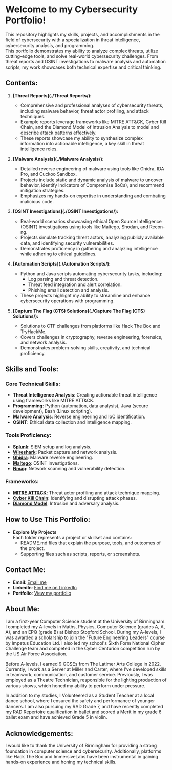 # Welcome to my Cybersecurity Portfolio!

This repository highlights my skills, projects, and accomplishments in the field of cybersecurity with a specialization in threat intelligence, cybersecurity analysis, and programming.  
This portfolio demonstrates my ability to analyze complex threats, utilize cutting-edge tools, and solve real-world cybersecurity challenges. From threat reports and OSINT investigations to malware analysis and automation scripts, my work showcases both technical expertise and critical thinking.


## Contents:
1. **[Threat Reports](./Threat Reports/):**
    - Comprehensive and professional analyses of cybersecurity threats, including malware behavior, threat actor profiling, and attack techniques.  
    - Example reports leverage frameworks like MITRE ATT&CK, Cyber Kill Chain, and the Diamond Model of Intrusion Analysis to model and describe attack patterns effectively.  
    - These reports showcase my ability to synthesize complex information into actionable intelligence, a key skill in threat intelligence roles.  

2. **[Malware Analysis](./Malware Analysis/):**
    - Detailed reverse engineering of malware using tools like Ghidra, IDA Pro, and Cuckoo Sandbox.  
    - Projects include static and dynamic analysis of malware to uncover behavior, identify Indicators of Compromise (IoCs), and recommend mitigation strategies.  
    - Emphasizes my hands-on expertise in understanding and combating malicious code.  

3. **[OSINT Investigations](./OSINT Investigations/):**
    - Real-world scenarios showcasing ethical Open Source Intelligence (OSINT) investigations using tools like Maltego, Shodan, and Recon-ng.  
    - Projects simulate tracking threat actors, analyzing publicly available data, and identifying security vulnerabilities.  
    - Demonstrates proficiency in gathering and analyzing intelligence while adhering to ethical guidelines.  

4. **[Automation Scripts](./Automation Scripts/):**
    - Python and Java scripts automating cybersecurity tasks, including:  
        - Log parsing and threat detection.  
        - Threat feed integration and alert correlation.  
        - Phishing email detection and analysis.  
    - These projects highlight my ability to streamline and enhance cybersecurity operations with programming.  

5. **[Capture The Flag (CTS) Solutions](./Capture The Flag (CTS) Solutions/):**
    - Solutions to CTF challenges from platforms like Hack The Box and TryHackMe.  
    - Covers challenges in cryptography, reverse engineering, forensics, and network analysis.  
    - Demonstrates problem-solving skills, creativity, and technical proficiency.  


## Skills and Tools:

### Core Technical Skills:
- **Threat Intelligence Analysis**: Creating actionable threat intelligence using frameworks like MITRE ATT&CK.  
- **Programming**: Python (automation, data analysis), Java (secure development), Bash (Linux scripting).  
- **Malware Analysis**: Reverse engineering and IoC identification.  
- **OSINT**: Ethical data collection and intelligence mapping.  

### Tools Proficiency:
- **[Splunk](./tools/splunk/)**: SIEM setup and log analysis.  
- **[Wireshark](./tools/wireshark/)**: Packet capture and network analysis.  
- **[Ghidra](./tools/ghidra/)**: Malware reverse engineering.  
- **[Maltego](./tools/maltego/)**: OSINT investigations.  
- **[Nmap](./tools/nmap/)**: Network scanning and vulnerability detection.  

### Frameworks:
- **[MITRE ATT&CK](./frameworks/mitre-attck/)**: Threat actor profiling and attack technique mapping.  
- **[Cyber Kill Chain](./frameworks/cyber-kill-chain/)**: Identifying and disrupting attack phases.  
- **[Diamond Model](./frameworks/diamond-model/)**: Intrusion and adversary analysis.  


## How to Use This Portfolio:
- **Explore My Projects**  
  Each folder represents a project or skillset and contains:
    - README.md files that explain the purpose, tools, and outcomes of the project.  
    - Supporting files such as scripts, reports, or screenshots.  


## Contact Me:
- **Email**: [Email me](mailto:elliothardywork@gmail.com?subject=CyberSecurityPortfolio)  
- **LinkedIn**: [Find me on LinkedIn](https://www.linkedin.com/in/elliot-anthony-hardy/)  
- **Portfolio**: [View my portfolio](https://portfolio.elliothardy.com)  


## About Me:
I am a first-year Computer Science student at the University of Birmingham. I completed my A-levels in Maths, Physics, Computer Science (grades A, A, A), and an EPQ (grade B) at Bishop Stopford School. During my A-levels, I was awarded a scholarship to join the "Future Engineering Leaders" course by Impetus Education Ltd. I also led my school's Sixth Form National Cipher Challenge team and competed in the Cyber Centurion competition run by the US Air Force Association.  

Before A-levels, I earned 9 GCSEs from The Latimer Arts College in 2022.  
Currently, I work as a Server at Miller and Carter, where I’ve developed skills in teamwork, communication, and customer service. Previously, I was employed as a Theatre Technician, responsible for the lighting production of various shows, which honed my ability to perform under pressure.  

In addition to my studies, I Volunteered as a Student Teacher at a local dance school, where I ensured the safety and performance of younger dancers. I am also pursuing my RAD Grade 7, and have recently completed my RAD Repertoire qualification in ballet and scored a Merit in my grade 6 ballet exam and have achieved Grade 5 in violin.  


## Acknowledgements:
I would like to thank the University of Birmingham for providing a strong foundation in computer science and cybersecurity. Additionally, platforms like Hack The Box and ImmersiveLabs have been instrumental in gaining hands-on experience and honing my technical skills.
